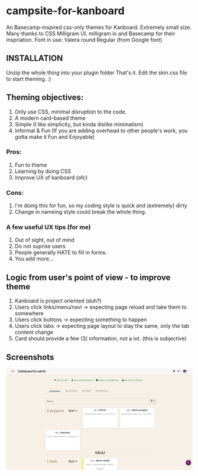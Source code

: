 # campsite-for-kanboard

An Basecamp-inspired css-only themes for Kanboard. Extremely small size.
Many thanks to CSS Milligram UI, milligram.io and Basecamp for their inspriation.
Font in use: Valera round Regular (from Google font)
## INSTALLATION
Unzip the whole thing into your plugin folder
That's it.
Edit the skin.css file to start theming. :)

## Theming objectives:

1. Only use CSS, minimal disruption to the code.
2. A modern card-based theme
3. Simple (I like simplicity, but kinda dislike minimalism)
4. Informal & Fun (If you are adding overhead to other people's work, you gotta make it Fun and Enjoyable)

### Pros:
1. Fun to theme
2. Learning by doing CSS
3. Improve UX of kanboard (ofc)

### Cons:
1. I'm doing this for fun, so my coding style is quick and (extremely) dirty
2. Change in nameing style could break the whole thing.

### A few useful UX tips (for me)
1. Out of sight, out of mind
2. Do not suprise users
3. People generally HATE to fill in forms.
4. You add more...

## Logic from user's point of view - to improve theme
1. Kanboard is project oriented (duh?)
2. Users click links/menu/navi -> expecting page reload and take them to somewhere
3. Users click buttons -> expecting something to happen
4. Users click tabs -> expecting page layout to stay the same, only the tab content change
5. Card should provide a few (3) information, not a lot. (this is subjective)

## Screenshots
![Alt text](/1.png)
